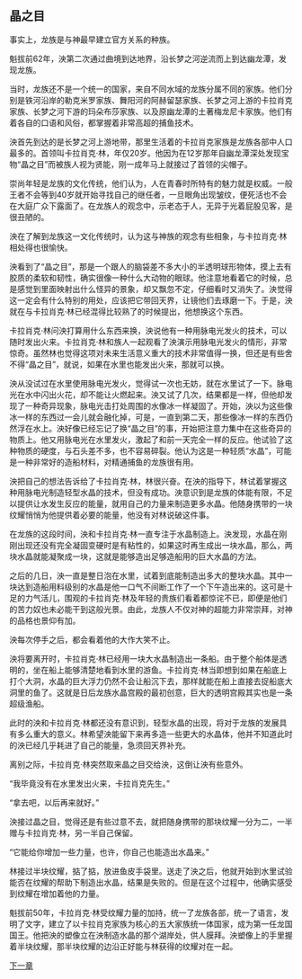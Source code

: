 ## 晶之目

事实上，龙族是与神最早建立官方关系的种族。

魁拔前62年，泱第二次通过曲境到达地界，沿长梦之河逆流而上到达幽龙潭，发现龙族。

当时，龙族还不是一个统一的国家，来自不同水域的龙族分属不同的家族。他们分别是铁河沿岸的勒克米罗家族、舞阳河的阿赫留瑟家族、长梦之河上游的卡拉肖克家族、长梦之河下游的玛朵布莎家族、以及原幽龙潭的土著梅龙尼卡家族。他们有着各自的口语和风俗，都掌握着非常高超的捕鱼技术。

泱首先到达的是长梦之河上游地带，那里生活着的卡拉肖克家族是龙族各部中人口最多的。首领叫卡拉肖克·林，年仅20岁。他因为在12岁那年自幽龙潭深处发现宝物“晶之目”而被族人视为贤能，刚一成年马上就接过了首领的尖帽子。

崇尚年轻是龙族的文化传统，他们认为，人在青春时所特有的魅力就是权威。一般王者不会等到40岁就开始寻找自己的继任者，一旦眼角出现皱纹，便死活也不会在大庭广众下露面了。在龙族人的观念中，示老态于人，无异于光着屁股见客，是很丑陋的。

泱在了解到龙族这一文化传统时，认为这与神族的观念有些相象，与卡拉肖克·林相处得也很愉快。

泱看到了“晶之目”，那是一个跟人的脑袋差不多大小的半透明球形物体，摸上去有胶质的柔软和韧性，确实很像一种什么大动物的眼球。他注意地看着它的时候，总是感觉到里面映射出什么怪异的景象，却又飘忽不定，仔细看时又消失了。泱觉得这一定会有什么特别的用处，应该把它带回天界，让镜他们去琢磨一下。于是，泱就在与卡拉肖克·林已经混得比较熟了的时候提出，他想换这个东西。

卡拉肖克·林问泱打算用什么东西来换，泱说他有一种用脉电光发火的技术，可以随时发出火来。卡拉肖克·林和族人一起观看了泱演示用脉电光发火的情形，非常惊奇。虽然林也觉得这项对未来生活意义重大的技术非常值得一换，但还是有些舍不得“晶之目”，就说，如果在水里也能发出火来，那就可以换。

泱从没试过在水里使用脉电光发火，觉得试一次也无妨，就在水里试了一下。脉电光在水中闪出火花，却不能让火燃起来。泱又试了几次，结果都是一样，但他却发现了一种奇异现象，脉电光击打处周围的水像冰一样凝固了。开始，泱以为这些像冰一样的东西过一会儿就会融化掉，可是，一直到第二天，那些像冰一样的东西仍然浮在水上。泱好像已经忘记了换“晶之目”的事，开始把注意力集中在这些奇异的物质上。他又用脉电光在水里发火，激起了和前一天完全一样的反应。他试验了这种物质的硬度，与石头差不多，也不容易碎裂。他认为这是一种轻质“水晶”，可能是一种非常好的造船材料，对精通捕鱼的龙族很有用。

泱把自己的想法告诉给了卡拉肖克·林，林很兴奋。在泱的指导下，林试着掌握这种用脉电光制造轻型水晶的技术，但没有成功。泱意识到是龙族的体能有限，不足以提供让水发生反应的能量，就用自己的力量来制造更多水晶。他随身携带的一块纹耀悄悄为他提供着必要的能量，他没有对林说破这件事。

在龙族的这段时间，泱和卡拉肖克·林一直专注于水晶制造上。泱发现，水晶在刚刚出现还没有完全凝固变硬时是有粘性的，如果这时再生成出一块水晶，那么，两块水晶就能凝聚成一块，这就是能够造出足够造船用的巨大水晶的方法。

之后的几日，泱一直是整日泡在水里，试着到底能制造出多大的整块水晶。其中一块达到造船用料级别的水晶是他一口气不间断工作了一个下午造出来的。这可是十足的力气活儿，围观的卡拉肖克·林及年轻的贵族们看着都惊诧不已，即便是他们的苦力奴也未必能干到这般光景。由此，龙族人不仅对神的超能力非常崇拜，对神的品格也景仰有加。

泱每次停手之后，都会看着他的大作大笑不止。

泱将要离开时，卡拉肖克·林已经用一块大水晶制造出一条船。由于整个船体是透明的，坐在船上能够清楚地看到水里的游鱼。卡拉肖克·林当即想到如果在船底上打个大洞，水晶的巨大浮力仍然不会让船沉下去，那样就能在船上直接去捉船底大洞里的鱼了。这就是日后龙族水晶宫殿的最初创意，巨大的透明宫殿其实也是一条超级渔船。

此时的泱和卡拉肖克·林都还没有意识到，轻型水晶的出现，将对于龙族的发展具有多么重大的意义。林希望泱能留下来再多造一些更大的水晶体，他并不知道此时的泱已经几乎耗进了自己的能量，急须回天界补充。

离别之际，卡拉肖克·林突然取来晶之目交给泱，这倒让泱有些意外。

“我毕竟没有在水里发出火来，卡拉肖克先生。”

“拿去吧，以后再来就好。”

泱接过晶之目，觉得还是有些过意不去，就把随身携带的那块纹耀一分为二，一半赠与卡拉肖克·林，另一半自己保留。

“它能给你增加一些力量，也许，你自己也能造出水晶来。”

林接过半块纹耀，掂了掂，放进鱼皮手袋里。送走了泱之后，他就开始到水里试验能否在纹耀的帮助下制造出水晶，结果是失败的。但是在这个过程中，他确实感受到纹耀在增加着他的力量。

魁拔前50年，卡拉肖克·林受纹耀力量的加持，统一了龙族各部，统一了语言，发明了文字，建立了以卡拉肖克家族为核心的五大家族统一体国家，成为第一任龙国国王。他把泱的塑像立在泱制造水晶的那个湖岸处，供人膜拜。泱塑像上的手里握着半块纹耀，那半块纹耀的边沿正好能与林获得的纹耀对在一起。

[下一章](https://github.com/MiuNice/the-book-of-kuiba/blob/master/chapter1/1.4%E7%BA%B9%E8%80%80.md)
